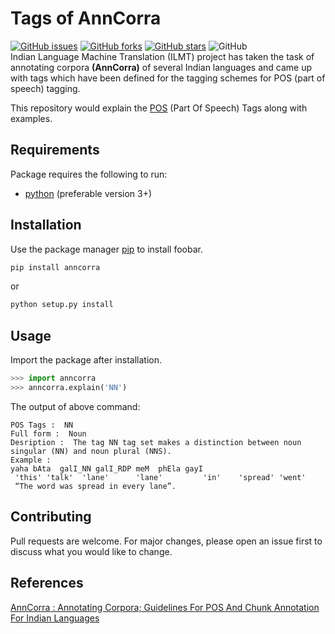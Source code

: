 # Tags of AnnCorra 

[![GitHub issues](https://img.shields.io/github/issues/kuldip-barot/anncorra)](https://github.com/kuldip-barot/anncorra/issues) [![GitHub forks](https://img.shields.io/github/forks/kuldip-barot/anncorra)](https://github.com/kuldip-barot/anncorra/network) [![GitHub stars](https://img.shields.io/github/stars/kuldip-barot/anncorra)](https://github.com/kuldip-barot/anncorra/stargazers) ![GitHub](https://img.shields.io/github/license/kuldip-barot/anncorra)  
Indian Language Machine Translation (ILMT) project has taken the task of annotating corpora **(AnnCorra)** of several Indian languages and came up with tags which have been defined for the tagging schemes for POS (part of speech) tagging.

This repository would explain the [POS](https://en.wikipedia.org/wiki/Part-of-speech_tagging) (Part Of Speech) Tags along with examples.

## Requirements

Package requires the following to run:

  * [python](https://www.python.org/downloads/) (preferable version 3+)


## Installation

Use the package manager [pip](https://pip.pypa.io/en/stable/) to install foobar.

```bash
pip install anncorra
``` 

or

```bash
python setup.py install
``` 

## Usage

Import the package after installation.

```python
>>> import anncorra
>>> anncorra.explain('NN')
```
The output of above command:

    POS Tags :  NN
    Full form :  Noun
    Desription :  The tag NN tag set makes a distinction between noun singular (NN) and noun plural (NNS).
    Example :
    yaha bAta  galI_NN galI_RDP meM  phEla gayI
     'this' 'talk'  'lane'      'lane'         'in'    'spread' 'went'
     “The word was spread in every lane”.
 

## Contributing

Pull requests are welcome. For major changes, please open an issue first to discuss what you would like to change.

## References

[AnnCorra : Annotating Corpora; Guidelines For POS And Chunk Annotation For Indian Languages](http://ltrc.iiit.ac.in/winterschool08/content/data/revised-chunk-pos-ann-guidelines-15-Dec-06.doc)
